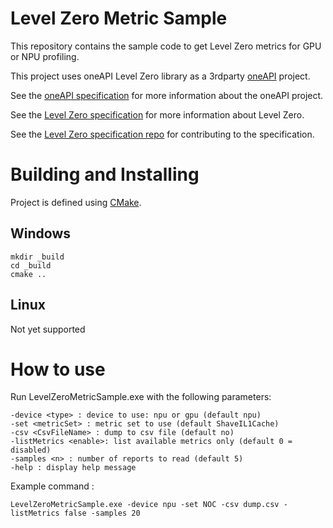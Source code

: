 # Level Zero Metric Sample

This repository contains the sample code to get Level Zero metrics for GPU or NPU profiling.

This project uses oneAPI Level Zero library as a 3rdparty [oneAPI](https://github.com/oneapi-src/level-zero/) project.

See the [oneAPI specification](https://spec.oneapi.com/versions/latest/introduction.html) for more information about the oneAPI project.

See the [Level Zero specification](https://spec.oneapi.com/level-zero/latest/index.html) for more information about Level Zero.

See the [Level Zero specification repo](https://github.com/oneapi-src/level-zero-spec) for contributing to the specification.

# Building and Installing

Project is defined using [CMake](https://cmake.org/).

## Windows

```
mkdir _build
cd _build
cmake ..
```

## Linux

Not yet supported

# How to use

Run LevelZeroMetricSample.exe with the following parameters:

```
-device <type> : device to use: npu or gpu (default npu)
-set <metricSet> : metric set to use (default ShaveIL1Cache)
-csv <CsvFileName> : dump to csv file (default no)
-listMetrics <enable>: list available metrics only (default 0 = disabled)
-samples <n> : number of reports to read (default 5)
-help : display help message
```

Example command : 
```
LevelZeroMetricSample.exe -device npu -set NOC -csv dump.csv -listMetrics false -samples 20
```
